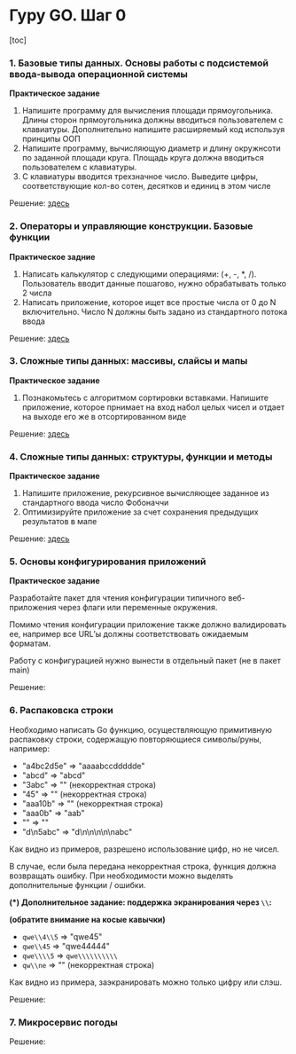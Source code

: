 # Гуру GO. Шаг 0

[toc]

### 1. Базовые типы данных. Основы работы с подсистемой ввода-вывода операционной системы

**Практическое задание**

1. Напишите программу для вычисления площади прямоугольника. Длины сторон прямоугольника должны вводиться пользователем с клавиатуры. Дополнительно напишите расширяемый код используя принципы ООП
2. Напишите программу, вычисляющую диаметр и длину окружнсоти по заданной площади круга. Площадь круга должна вводиться пользователем с клавиатуры.
3. С клавиатуры вводится трехзначное число. Выведите цифры, соответствующие кол-во сотен, десятков и единиц в этом числе

Решение: [здесь](./topic1)

### 2. Операторы и управляющие конструкции. Базовые функции

**Практическое задние**

1. Написать калькулятор с следующими операциями: (+, -, *, /).
   Пользователь вводит данные пошагово, нужно обрабатывать только 2 числа
2. Написать приложение, которое ищет все простые числа от 0 до N включительно. Число N должны быть задано из стандартного потока ввода

Решение: [здесь](./topic2)

### 3. Сложные типы данных: массивы, слайсы и мапы

**Практическое задание**

1. Познакомьтесь с алгоритмом сортировки вставками. Напишите приложение, которое прнимает на вход набол целых чисел и отдает на выходе его же в отсортированном виде

Решение: [здесь](./topic3)

### 4. Сложные типы данных: структуры, функции и методы

**Практическое задание**

1. Напишите приложение, рекурсивное вычисляющее заданное из стандартного ввода число Фобоначчи
2. Оптимизируйте приложение за счет сохранения предыдущих результатов в мапе

Решение: [здесь](./topic4)

### 5. Основы конфигурирования приложений

**Практическое задание**

Разработайте пакет для чтения конфигурации типичного веб-приложения через флаги или переменные окружения.

Помимо чтения конфигурации приложение также должно валидировать ее, например все URL’ы должны соответствовать ожидаемым форматам.

Работу с конфигурацией нужно вынести в отдельный пакет (не в пакет main)

Решение:

### 6. Распаковска строки

Необходимо написать Go функцию, осуществляющую примитивную распаковку строки, содержащую повторяющиеся символы/руны, например:

* "a4bc2d5e" => "aaaabccddddde"
* "abcd" => "abcd"
* "3abc" => "" (некорректная строка)
* "45" => "" (некорректная строка)
* "aaa10b" => "" (некорректная строка)
* "aaa0b" => "aab"
* "" => ""
* "d\n5abc" => "d\n\n\n\n\nabc"

Как видно из примеров, разрешено использование цифр, но не чисел.

В случае, если была передана некорректная строка, функция должна возвращать ошибку. При необходимости можно выделять дополнительные функции / ошибки.

**(*) Дополнительное задание: поддержка экранирования через `\\`:**

**(обратите внимание на косые кавычки)**

* `qwe\\4\\5` => "qwe45"
* `qwe\\45` => "qwe44444"
* `qwe\\\\5` => `qwe\\\\\\\\\\`
* `qw\\ne` => "" (некорректная строка)

Как видно из примера, заэкранировать можно только цифру или слэш.

Решение:


### 7. Микросервис погоды

Решение:
